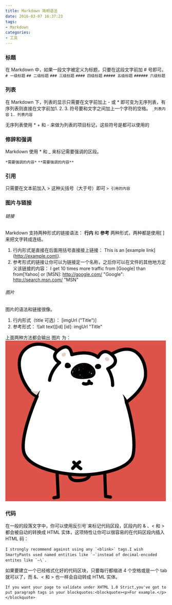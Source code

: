 ```yaml
---
title: Markdown 简明语法
date: 2016-03-07 16:37:23
tags: 
- Markdown
categories:
- 工具
---
```

### 标题
在 Markdown 中，如果一段文字被定义为标题，只要在这段文字前加 # 号即可。
`# 一级标题`
`## 二级标题`
`### 三级标题`
`#### 四级标题`
`##### 五级标题`
`###### 六级标题`

### 列表

在 Markdown 下，列表的显示只需要在文字前加上 - 或 * 即可变为无序列表，有序列表则直接在文字前加1. 2. 3. 符号要和文字之间加上一个字符的空格。
`_列表内容`
`1. 列表内容`

无序列表使用 \* + 和 - 来做为列表的项目标记，这些符号是都可以使用的

### 修辞和强调
Markdown 使用 * 和 _ 来标记需要强调的区段。

`*需要强调的内容*`
`**需要强调的内容**`

### 引用
只需要在文本前加入 > 这种尖括号（大于号）即可
`> 引用的内容`

### 图片与链接
###### 链接
Markdown 支持两种形式的链接语法： **行内** 和 **参考** 两种形式，两种都是使用[ ]来把文字转成连结。
1. 行内形式是直接在后面用括号直接接上链接：
This is an \[example link\]\(http://example.com\).
2. 参考形式的链接让你可以为链接定一个名称，之后你可以在文件的其他地方定义该链接的内容：
I get 10 times more traffic from [Google] than from[Yahoo] or [MSN]: 
http://google.com/ "Google": 
http://search.msn.com/ "MSN"

###### 图片
图片的语法和链接很像。

1. 行内形式（title 可选）：
\[imgUrl ("Title")]
2. 参考形式：
\![alt text][id]
\[id]: imgUrl "Title"

上面两种方法都会输出 图片 为：
![avatar.jpg](/uploads/avatar.jpg)

### 代码
在一般的段落文字中，你可以使用反引号`来标记代码区段，区段内的 & 、< 和 > 都会被自动的转换成 HTML 实体，这项特性让你可以很容易的在代码区段内插入 HTML 码：

``I strongly recommend against using any `<blink>` tags.I wish SmartyPants used named entities like `—`instead of decimal-encoded entites like `—\`.``

如果要建立一个已经格式化好的代码区块，只要每行都缩进 4 个空格或是一个 tab 就可以了，而 &、< 和 > 也一样会自动转成 HTML 实体。

    If you want your page to validate under XHTML 1.0 Strict,you've got to put paragraph tags in your blockquotes:<blockquote><p>For example.</p></blockquote>